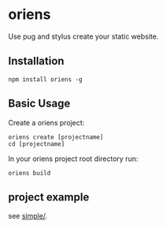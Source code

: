 # oriens
Use pug and stylus create your static website.

## Installation
```shell
npm install oriens -g
```

## Basic Usage
Create a oriens project:
```shell
oriens create [projectname]
cd [projectname]
```

In your oriens project root directory run:
```shell
oriens build
```

## project example
see [simple/](https://github.com/Zainking/oriens/tree/master/simple).
